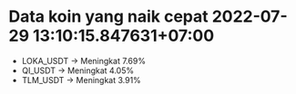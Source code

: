 # Data koin yang naik cepat 2022-07-29 13:10:15.847631+07:00

* LOKA_USDT -> Meningkat 7.69%
* QI_USDT -> Meningkat 4.05%
* TLM_USDT -> Meningkat 3.91%
